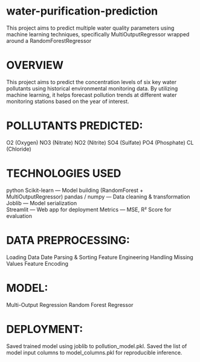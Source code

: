 # water-purification-prediction
This project aims to predict multiple water quality parameters using machine learning techniques, specifically MultiOutputRegressor wrapped around a RandomForestRegressor

# OVERVIEW
This project aims to predict the concentration levels of six key water pollutants using historical environmental monitoring data. By utilizing machine learning, it helps forecast pollution trends at different water monitoring stations based on the year of interest.

# POLLUTANTS PREDICTED:

O2 (Oxygen)
NO3 (Nitrate)
NO2 (Nitrite)
SO4 (Sulfate)
PO4 (Phosphate)
CL (Chloride)

 # TECHNOLOGIES USED
  python 
  Scikit-learn — Model building (RandomForest + MultiOutputRegressor)
  pandas / numpy — Data cleaning & transformation
  Joblib — Model serialization  
  Streamlit — Web app for deployment
  Metrics — MSE, R² Score for evaluation

# DATA PREPROCESSING:
Loading Data
Date Parsing & Sorting
Feature Engineering
Handling Missing Values
Feature Encoding

# MODEL:
 Multi-Output Regression
 Random Forest Regressor

# DEPLOYMENT:
Saved trained model using joblib to pollution_model.pkl.
Saved the list of model input columns to model_columns.pkl for reproducible inference.
